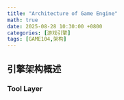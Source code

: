 ```yaml
---
title: "Architecture of Game Engine"
math: true
date: 2025-08-28 10:30:00 +0800
categories: [游戏引擎]
tags: [GAME104,架构]
---
```


## 引擎架构概述

### Tool Layer
